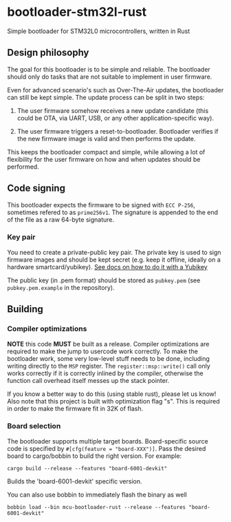 # bootloader-stm32l-rust

Simple bootloader for STM32L0 microcontrollers, written in Rust


## Design philosophy

The goal for this bootloader is to be simple and reliable. The bootloader should
only do tasks that are not suitable to implement in user firmware.

Even for advanced scenario's such as Over-The-Air updates, the bootloader can
still be kept simple. The update process can be split in two steps:

1. The user firmware somehow receives a new update candidate (this could be OTA,
via UART, USB, or any other application-specific way).

2. The user firmware triggers a reset-to-bootloader. Bootloader verifies if the
    new firmware image is valid and then performs the update.

This keeps the bootloader compact and simple, while allowing a lot of flexibility
for the user firmware on how and when updates should be performed.


## Code signing

This bootloader expects the firmware to be signed with `ECC P-256`, sometimes refered to as `prime256v1`.
The signature is appended to the end of the file as a raw 64-byte signature.

### Key pair
You need to create a private-public key pair. The private key is used to sign firmware images
and should be kept secret (e.g. keep it offline, ideally on a hardware smartcard/yubikey).
[See docs on how to do it with a Yubikey](https://github.com/JitterCompany/bootloader-stm32l-rust/blob/master/docs/setup-yubikey.md)

The public key (in .pem format) should be stored as `pubkey.pem` (see `pubkey.pem.example` in the repository).


## Building

### Compiler optimizations

**NOTE** this code **MUST** be built as a release. Compiler optimizations
are required to make the jump to usercode work correctly.
To make the bootloader work, some very low-level stuff needs to be done, including
writing directly to the `MSP` register.
The `register::msp::write()` call only works correctly if it is correctly inlined
by the compiler, otherwise the function call overhead itself messes up the stack pointer.

If you know a better way to do this (using stable rust), please let us know!
Also note that this project is built with optimization flag "s". This is required in order
to make the firmware fit in 32K of flash.

### Board selection

The bootloader supports multiple target boards. Board-specific source code is
specified by `#[cfg(feature = "board-XXX")]`. Pass the desired board to cargo/bobbin
to build the right version. For example:

```
cargo build --release --features "board-6001-devkit"
```
Builds the 'board-6001-devkit' specific version.

You can also use bobbin to immediately flash the binary as well
```
bobbin load --bin mcu-bootloader-rust --release --features "board-6001-devkit"
```


